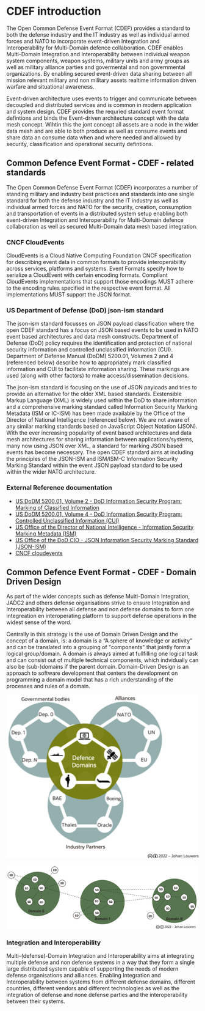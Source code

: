 # CDEF introduction 
The Open Common Defense Event Format (CDEF) provides a standard to both the defense industry and the IT industry as well as individual armed forces and NATO to incorporate event-driven Integration and Interoperability for Multi-Domain defence collaboration. CDEF enables Multi-Domain Integration and Interoperability between individual weapon system components, weapon systems, military units and army groups as well as military alliance parties and govermental and non governmental organizations. By enabling secured event-driven data sharing between all mission relevant military and non military assets realtime information driven warfare and situational awareness. 

Event-driven architecture uses events to trigger and communicate between decoupled and distributed services and is common in modern application and system design. CDEF provides the requried standard event format defintions and binds the Event-driven architecture concept with the data mesh concept. Wihtin this the jont concept all assets are a node in the wider data mesh and are able to both produce as well as consume events and share data an consume data when and where needed and allowed by security, classification and operational security defintions. 


## Common Defence Event Format - CDEF - related standards
The Open Common Defense Event Format (CDEF) incorporates a number of standing military and industry best practices and standards into one single standard for both the defense industry and the IT industry as well as individual armed forces and NATO for the security, creation, consumption and transportation of events in a distributed system setup enabling both event-driven Integration and Interoperability for Multi-Domain defence collaboration as well as secured Multi-Domain data mesh based integration. 

### CNCF CloudEvents
CloudEvents is a Cloud Native Computing Foundation CNCF specification for describing event data in common formats to provide interoperability across services, platforms and systems. Event Formats specify how to serialize a CloudEvent with certain encoding formats. Compliant CloudEvents implementations that support those encodings MUST adhere to the encoding rules specified in the respective event format. All implementations MUST support the JSON format.

### US Department of Defense (DoD) json-ism standard
The json-ism standard focusses on JSON payload classification where the open CDEF standard has a focus on JSON based events to be used in NATO event based architectures and data mesh constructs. Department of Defense (DoD) policy requires the identification and protection of national security information and controlled unclassified information (CUI). Department of Defense Manual (DoDM) 5200.01, Volumes 2 and 4 (referenced below) describe how to appropriately mark classified information and CUI to facilitate information sharing. These markings are used (along with other factors) to make access/dissemination decisions.

The json-ism standard is focusing on the use of JSON payloads and tries to provide an alternative for the older XML based standards. Exstensible Markup Language (XML) is widely used within the DoD to share information and a comprehensive marking standard called Information Security Marking Metadata (ISM or IC-ISM) has been made available by the Office of the Director of National Intelligence (referenced below). We are not aware of any similar marking standards based on JavaScript Object Notation (JSON). With the ever increasing popularity of event based architectures and data mesh architectures for sharing information between applications/systems, many now using JSON over XML, a standard for marking JSON based events has become necessary. The open CDEF standard aims at including the principles of the JSON-ISM and ISM/ISM-C Information Security Marking Standard within the event JSON payload standard to be used within the wider NATO architecture.

### External Reference documentation
* [US DoDM 5200.01, Volume 2 - DoD Information Security Program: Marking of Classified Information](http://www.dtic.mil/whs/directives/corres/pdf/520001_vol2.pdf)
* [US DoDM 5200.01, Volume 4 - DoD Information Security Program: Controlled Unclassified Information (CUI)](http://www.dtic.mil/whs/directives/corres/pdf/520001_vol4.pdf)
* [US Office of the Director of National Intelligence - Information Security Marking Metadata (ISM)](https://www.dni.gov/index.php/about/organization/chief-information-officer/information-security-marking-metadata)
* [US Office of the DoD CIO - JSON Information Security Marking Standard (JSON-ISM)](https://github.com/DoDCIO/json-ism/)
* [CNCF cloudevents](https://cloudevents.io/)

## Common Defence Event Format - CDEF - Domain Driven Design
As part of the wider concepts such as defense Multi-Domain Integration, JADC2 and others defense organisations strive to ensure Integration and Interoperability between all defense and non defense domains to form one integreation en interoperating platform to support defense operations in the widest sense of the word. 

Centrally in this strategy is the use of Domain Driven Design and the concept of a domain, is: a domain is a “A sphere of knowledge or activity” and can be translated into a grouping of "components" that jointly form a logical group/domain. A domain is always aimed at fullfilling one logical task and can consist out of multiple technical components, which indvidually can also be (sub-)domains if the parent domain. Domain-Driven Design is an approach to software development that centers the development on programming a domain model that has a rich understanding of the processes and rules of a domain. 


![All defense and govermental domains](doc/images/CDEF_allDomains_overview_v2.png)


![CDEF multidomains](doc/images/CDEF_multidomain_image_v3.png)

### Integration and Interoperability
Multi-(defense)-Domain Integration and Interoperability aims at integrating multiple defense and non defense systems in a way that they form a single large distributed system capable of supporting the needs of modern defense organisations and alliances. Enabling Integration and Interoperability between systems from different defense domains, different countries, different vendors and different technologies as well as the integration of defense and none defense parties and the interoperability between their systems.
